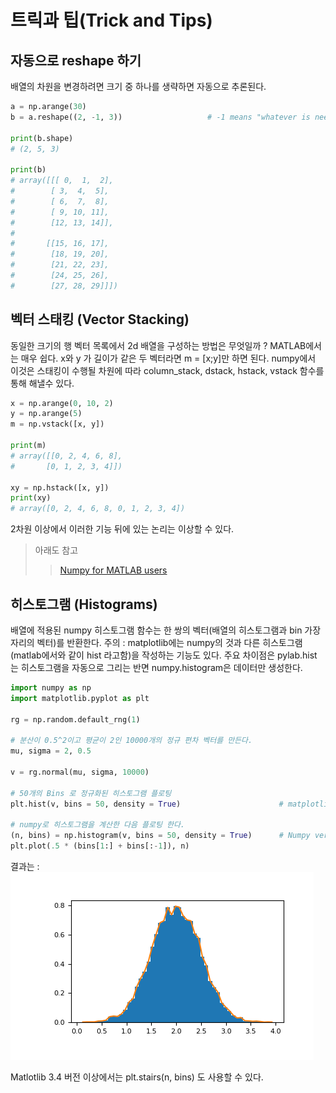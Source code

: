 # <strong> 트릭과 팁(Trick and Tips)</strong>

## <strong> 자동으로 reshape 하기</strong>
배열의 차원을 변경하려면 크기 중 하나를 생략하면 자동으로 추론된다. 
```python
a = np.arange(30)
b = a.reshape((2, -1, 3))                   # -1 means "whatever is needed"

print(b.shape)
# (2, 5, 3)

print(b)
# array([[[ 0,  1,  2],
#        [ 3,  4,  5],
#        [ 6,  7,  8],
#        [ 9, 10, 11],
#        [12, 13, 14]],
#
#       [[15, 16, 17],
#        [18, 19, 20],
#        [21, 22, 23],
#        [24, 25, 26],
#        [27, 28, 29]]])
```

## <strong> 벡터 스태킹 (Vector Stacking) </strong>
동일한 크기의 행 벡터 목록에서 2d 배열을 구성하는 방법은 무엇일까 ? MATLAB에서는 매우 쉽다. x와 y 가 길이가 같은 두 벡터라면 m = [x;y]만 하면 된다. numpy에서 이것은 스태킹이 수행될 차원에 따라 column_stack, dstack, hstack, vstack 함수를 통해 해낼수 있다. 

```python
x = np.arange(0, 10, 2)
y = np.arange(5)
m = np.vstack([x, y])

print(m)
# array([[0, 2, 4, 6, 8],
#       [0, 1, 2, 3, 4]])

xy = np.hstack([x, y])
print(xy)
# array([0, 2, 4, 6, 8, 0, 1, 2, 3, 4])

```
2차원 이상에서 이러한 기능 뒤에 있는 논리는 이상할 수 있다. 

> 아래도 참고
>> [Numpy for MATLAB users](https://numpy.org/doc/stable/user/numpy-for-matlab-users.html)

## <strong> 히스토그램 (Histograms) </strong>
배열에 적용된 numpy 히스토그램 함수는 한 쌍의 벡터(배열의 히스토그램과 bin 가장자리의 벡터)를 반환한다. 주의 : matplotlib에는 numpy의 것과 다른 히스토그램(matlab에서와 같이 hist 라고함)을 작성하는 기능도 있다. 주요 차이점은 pylab.hist 는 히스토그램을 자동으로 그리는 반면 numpy.histogram은 데이터만 생성한다. 

```python
import numpy as np
import matplotlib.pyplot as plt 

rg = np.random.default_rng(1) 

# 분산이 0.5^2이고 평균이 2인 10000개의 정규 편차 벡터를 만든다. 
mu, sigma = 2, 0.5 

v = rg.normal(mu, sigma, 10000)

# 50개의 Bins 로 정규화된 히스토그램 플로팅 
plt.hist(v, bins = 50, density = True)                      # matplotlib version (plot)

# numpy로 히스토그램을 계산한 다음 플로팅 한다. 
(n, bins) = np.histogram(v, bins = 50, density = True)      # Numpy version (no plot)
plt.plot(.5 * (bins[1:] + bins[:-1]), n)
```

결과는 : ![Histogram Image](histogram.png)

Matlotlib 3.4 버전 이상에서는 plt.stairs(n, bins) 도 사용할 수 있다. 

